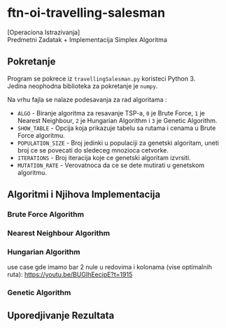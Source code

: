 # ftn-oi-travelling-salesman
[Operaciona Istrazivanja]\
Predmetni Zadatak + Implementacija Simplex Algoritma

## Pokretanje

Program se pokrece iz `travellingSalesman.py` koristeci Python 3.\
Jedina neophodna biblioteka za pokretanje je `numpy`.

Na vrhu fajla se nalaze podesavanja za rad algoritama :
- `ALGO` - Biranje algoritma za resavanje TSP-a, `0` je Brute Force, `1` je Nearest Neighbour, `2` je Hungarian Algorithm i `3` je Genetic Algorithm.
- `SHOW_TABLE` - Opcija koja prikazuje tabelu sa rutama i cenama u Brute Force algoritmu.
- `POPULATION_SIZE` - Broj jedinki u populaciji za genetski algoritam, uneti broj ce se povecati do sledeceg mnozioca cetvorke.
- `ITERATIONS` - Broj iteracija koje ce genetski algoritam izvrsiti.
- `MUTATION_RATE` - Verovatnoca da ce se dete mutirati u genetskom algoritmu.

## Algoritmi i Njihova Implementacija

### Brute Force Algorithm

### Nearest Neighbour Algorithm

### Hungarian Algorithm

use case gde imamo bar 2 nule u redovima i kolonama
(vise optimalnih ruta):
https://youtu.be/BUGIhEecipE?t=1915

### Genetic Algorithm

## Uporedjivanje Rezultata